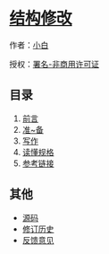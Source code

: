 # [结构修改]()

作者：[小白](https://github.com/jiaoqiang1)

授权：<a rel="license" href="http://creativecommons.org/licenses/by-nc/4.0/">署名-非商用许可证</a>

## 目录
1. [前言](#README)
1. [准~备](#docs/ZBEI)
1. [写作](#docs/XZ) 
1. [读懂规格](#docs/ddgz)
1. [参考链接](#docs/cklj)

## 其他
- [源码](http://github.com/o39n27/liu/)
- [修订历史](https://github.com/o39n27/liu/commits/gh-pages)
- [反馈意见](https://github.com/o39n27/liu/issues)
